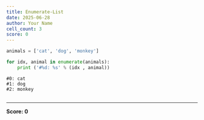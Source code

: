 ```yaml
---
title: Enumerate-List
date: 2025-06-28
author: Your Name
cell_count: 3
score: 0
---
```


```python
animals = ['cat', 'dog', 'monkey']
```


```python
for idx, animal in enumerate(animals):
    print ('#%d: %s' % (idx , animal))
```

    #0: cat
    #1: dog
    #2: monkey
    


```python

```


---
**Score: 0**